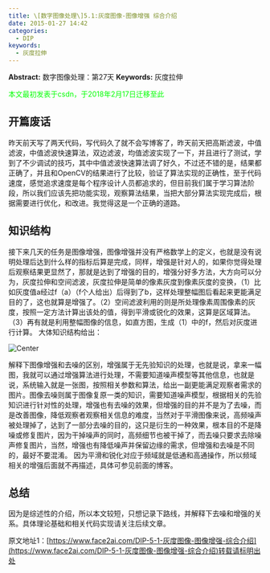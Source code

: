 ```yaml
---
title: \[数字图像处理\]5.1:灰度图像-图像增强 综合介绍
date: 2015-01-27 14:42
categories:
  - DIP
keywords:
  - 灰度拉伸
---
```

**Abstract:** 数字图像处理：第27天
**Keywords:** 灰度拉伸
<!--more-->
<font color="00FF00">本文最初发表于csdn，于2018年2月17日迁移至此</font>
## 开篇废话
昨天前天写了两天代码，写代码久了就不会写博客了，昨天前天把高斯滤波，中值滤波，中值滤波快速算法，双边滤波，均值滤波实现了一下，并且进行了测试，学到了不少调试的技巧，其中中值滤波快速算法调了好久，不过还不错的是，结果都正确了，并且和OpenCV的结果进行了比较，验证了算法实现的正确性，至于代码速度，感觉追求速度是每个程序设计人员都追求的，但目前我们属于学习算法阶段，所以我们应该先把功能实现，观察算法结果，当把大部分算法实现完成后，根据需要进行优化，和改进。我觉得这是一个正确的道路。

## 知识结构
接下来几天的任务是图像增强，图像增强并没有严格数学上的定义，也就是没有说明处理后达到什么样的指标后算是完成，同样，增强是针对人的，如果你觉得处理后观察结果更显然了，那就是达到了增强的目的，增强分好多方法，大方向可以分为，灰度拉伸和空间滤波，灰度拉伸是简单的像素灰度到像素灰度的变换，（1）比如灰度值a经过f（a）（f个人给出）后得到了b，这样处理整幅图后看起来更能满足目的了，这也就算是增强了。（2）空间滤波利用的则是所处理像素周围像素的灰度，按照一定方法计算出该处的值，得到平滑或锐化的效果，这算是区域算法。（3）再有就是利用整幅图像的信息，如直方图，生成（1）中的f，然后对灰度进行计算。
大体知识结构给出：

![Center][]

解释下图像增强和去噪的区别，增强属于无先验知识的处理，也就是说，拿来一幅图，我就可以通过增强算法进行处理，不需要知道噪声模型等其他信息，也就是说，系统输入就是一张图，按照相关参数和算法，给出一副更能满足观察者需求的图片。图像去噪则属于图像复原一类的知识，需要知道噪声模型，根据相关的先验知识进行针对性的处理，增强也有去噪的效果，但增强的目的并不是为了去噪，而是改善图像，降低观察者观察相关信息的难度，当然对于平滑图像来说，高频噪声被处理掉了，达到了一部分去噪的目的，这只是衍生的一种效果，根本目的不是降噪或修复图片，因为干掉噪声的同时，高频细节也被干掉了，而去噪只要求去除噪声修复图片，当然，增强也有降低噪声并保留边缘的需求，但增强和去噪是不同的，最好不要混淆。
因为平滑和锐化对应于频域就是低通和高通操作，所以频域相关的增强后面就不再描述，具体可参见前面的博客。
## 总结
因为是综述性的介绍，所以本文较短，只想记录下路线，并解释下去噪和增强的关系。具体理论基础和相关代码实现请关注后续文章。

[Center]: https://tony4ai-1251394096.cos.ap-hongkong.myqcloud.com/blog_images/DIP-5-1-灰度图像-图像增强-综合介绍/20150127142837953.png





原文地址1：[https://www.face2ai.com/DIP-5-1-灰度图像-图像增强-综合介绍](https://www.face2ai.com/DIP-5-1-灰度图像-图像增强-综合介绍)转载请标明出处
